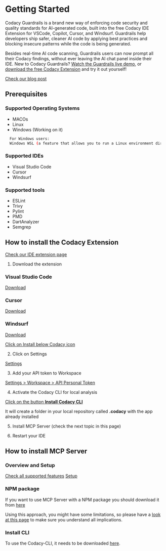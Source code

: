 # Getting Started

Codacy Guardrails is a brand new way of enforcing code security and quality standards for AI-generated code, built into the free Codacy IDE Extension for VSCode, Copilot, Cursor, and Windsurf. Guardrails help developers ship safer, cleaner AI code by applying best practices and blocking insecure patterns while the code is being generated.

Besides real-time AI code scanning, Guardrails users can now prompt all their Codacy findings, without ever leaving the AI chat panel inside their IDE.
New to Codacy Guardrails? [Watch the Guardrails live demo](https://youtu.be/uVyRWnnJu-0?feature=shared), or [download the free Codacy Extension](https://www.codacy.com/ide-extension) and try it out yourself!

[Check our blog post](https://blog.codacy.com/codacy-guardrails-free-real-time-enforcement-of-security-and-quality-standards)

## Prerequisites

### Supported Operating Systems

- MACOs
- Linux
- Windows (Working on it)

```bash
  For Windows users:
  Windows WSL (a feature that allows you to run a Linux environment directly on Windows, without the need for a virtual machine or dual-boot setup) is the only way you can use this feature for now, but we're still working to fully support Windows. 
```

### Supported IDEs

- Visual Studio Code
- Cursor
- Windsurf

### Supported tools

- ESLint
- Trivy
- Pylint
- PMD
- DartAnalyzer
- Semgrep

## How to install the Codacy Extension
[Check our IDE extension page](https://www.codacy.com/ide-extension)

1.  Download the extension

### Visual Studio Code
[Download](https://tinyurl.com/codacy-vscode)
### Cursor
[Download](http://tinyurl.com/codacy-cursor)
### Windsurf
[Download](http://tinyurl.com/codacy-windsurf)

[Click on Install below Codacy icon](images/install-codacy-extension.png)

2.  Click on Settings

[Settings](images/codacy-extension-settings.png)

3.  Add your API token to Workspace

[Settings > Workspace > API Personal Token](images/codacy-extension-add-api-token-workspace.png)

4. Activate the Codacy CLI for local analysis

[Click on the button **Install Codacy CLI**](images/codacy-extension-activate-cli.png)

It will create a folder in your local repository called **.codacy** with the app already installed

5. Install MCP Server (check the next topic in this page)

6. Restart your IDE

## How to install MCP Server

### Overview and Setup
[Check all supported features](https://github.com/codacy/codacy-mcp-server/blob/master/README.md#features--tools)
[Setup](https://github.com/codacy/codacy-mcp-server/blob/master/README.md#setup)

### NPM package

If you want to use MCP Server with a NPM package you should download it from [here](https://www.npmjs.com/package/@codacy/codacy-mcp)

Using this approach, you might have some limitations, so please have a [look at this page](codacy-guardrails-limitations.md) to make sure you understand all implications.

### Install CLI

To use the Codacy-CLI, it needs to be downloaded [here](https://github.com/codacy/codacy-cli-v2).